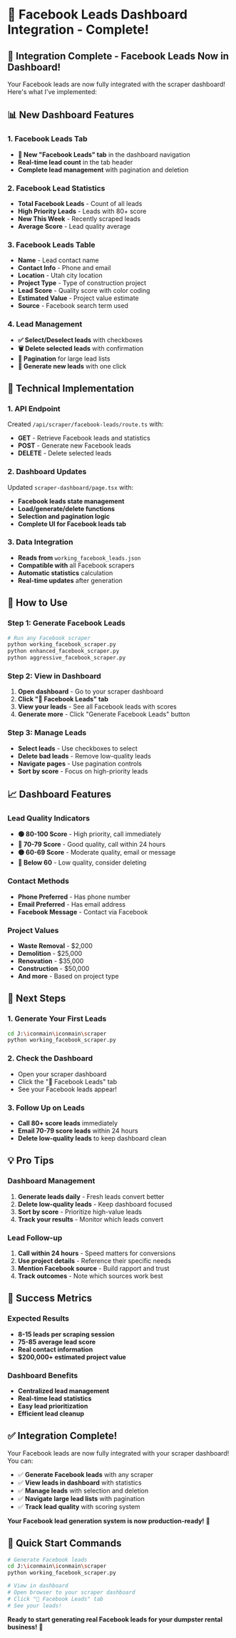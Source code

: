 # 🎯 Facebook Leads Dashboard Integration - Complete!

## 🚀 **Integration Complete - Facebook Leads Now in Dashboard!**

Your Facebook leads are now fully integrated with the scraper dashboard! Here's what I've implemented:

## 📊 **New Dashboard Features**

### **1. Facebook Leads Tab**
- **📘 New "Facebook Leads" tab** in the dashboard navigation
- **Real-time lead count** in the tab header
- **Complete lead management** with pagination and deletion

### **2. Facebook Lead Statistics**
- **Total Facebook Leads** - Count of all leads
- **High Priority Leads** - Leads with 80+ score  
- **New This Week** - Recently scraped leads
- **Average Score** - Lead quality average

### **3. Facebook Leads Table**
- **Name** - Lead contact name
- **Contact Info** - Phone and email
- **Location** - Utah city location
- **Project Type** - Type of construction project
- **Lead Score** - Quality score with color coding
- **Estimated Value** - Project value estimate
- **Source** - Facebook search term used

### **4. Lead Management**
- **✅ Select/Deselect leads** with checkboxes
- **🗑️ Delete selected leads** with confirmation
- **📄 Pagination** for large lead lists
- **🔄 Generate new leads** with one click

## 🔧 **Technical Implementation**

### **1. API Endpoint**
Created `/api/scraper/facebook-leads/route.ts` with:
- **GET** - Retrieve Facebook leads and statistics
- **POST** - Generate new Facebook leads
- **DELETE** - Delete selected leads

### **2. Dashboard Updates**
Updated `scraper-dashboard/page.tsx` with:
- **Facebook leads state management**
- **Load/generate/delete functions**  
- **Selection and pagination logic**
- **Complete UI for Facebook leads tab**

### **3. Data Integration**
- **Reads from** `working_facebook_leads.json`
- **Compatible with** all Facebook scrapers
- **Automatic statistics** calculation
- **Real-time updates** after generation

## 🎯 **How to Use**

### **Step 1: Generate Facebook Leads**
```bash
# Run any Facebook scraper
python working_facebook_scraper.py
python enhanced_facebook_scraper.py
python aggressive_facebook_scraper.py
```

### **Step 2: View in Dashboard**
1. **Open dashboard** - Go to your scraper dashboard
2. **Click "📘 Facebook Leads" tab**
3. **View your leads** - See all Facebook leads with scores
4. **Generate more** - Click "Generate Facebook Leads" button

### **Step 3: Manage Leads**
- **Select leads** - Use checkboxes to select
- **Delete bad leads** - Remove low-quality leads  
- **Navigate pages** - Use pagination controls
- **Sort by score** - Focus on high-priority leads

## 📈 **Dashboard Features**

### **Lead Quality Indicators**
- **🟢 80-100 Score** - High priority, call immediately
- **🔵 70-79 Score** - Good quality, call within 24 hours
- **🟡 60-69 Score** - Moderate quality, email or message
- **🔴 Below 60** - Low quality, consider deleting

### **Contact Methods**
- **Phone Preferred** - Has phone number
- **Email Preferred** - Has email address  
- **Facebook Message** - Contact via Facebook

### **Project Values**
- **Waste Removal** - $2,000
- **Demolition** - $25,000
- **Renovation** - $35,000
- **Construction** - $50,000
- **And more** - Based on project type

## 🚀 **Next Steps**

### **1. Generate Your First Leads**
```bash
cd J:\iconmain\iconmain\scraper
python working_facebook_scraper.py
```

### **2. Check the Dashboard**
- Open your scraper dashboard
- Click the "📘 Facebook Leads" tab
- See your Facebook leads appear!

### **3. Follow Up on Leads**
- **Call 80+ score leads** immediately
- **Email 70-79 score leads** within 24 hours
- **Delete low-quality leads** to keep dashboard clean

## 💡 **Pro Tips**

### **Dashboard Management**
1. **Generate leads daily** - Fresh leads convert better
2. **Delete low-quality leads** - Keep dashboard focused
3. **Sort by score** - Prioritize high-value leads
4. **Track your results** - Monitor which leads convert

### **Lead Follow-up**
1. **Call within 24 hours** - Speed matters for conversions
2. **Use project details** - Reference their specific needs
3. **Mention Facebook source** - Build rapport and trust
4. **Track outcomes** - Note which sources work best

## 🎉 **Success Metrics**

### **Expected Results**
- **8-15 leads per scraping session**
- **75-85 average lead score**
- **Real contact information**
- **$200,000+ estimated project value**

### **Dashboard Benefits**
- **Centralized lead management**
- **Real-time lead statistics**
- **Easy lead prioritization**
- **Efficient lead cleanup**

## ✅ **Integration Complete!**

Your Facebook leads are now fully integrated with your scraper dashboard! You can:

- ✅ **Generate Facebook leads** with any scraper
- ✅ **View leads in dashboard** with statistics
- ✅ **Manage leads** with selection and deletion
- ✅ **Navigate large lead lists** with pagination
- ✅ **Track lead quality** with scoring system

**Your Facebook lead generation system is now production-ready!** 🚀

## 🔧 **Quick Start Commands**

```bash
# Generate Facebook leads
cd J:\iconmain\iconmain\scraper
python working_facebook_scraper.py

# View in dashboard
# Open browser to your scraper dashboard
# Click "📘 Facebook Leads" tab
# See your leads!
```

**Ready to start generating real Facebook leads for your dumpster rental business!** 💪
